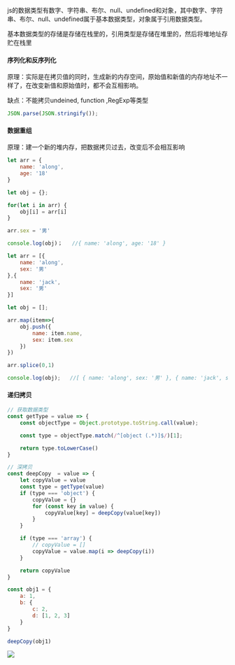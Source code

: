 js的数据类型有数字、字符串、布尔、null、undefined和对象，其中数字、字符串、布尔、null、undefined属于基本数据类型，对象属于引用数据类型。

基本数据类型的存储是存储在栈里的，引用类型是存储在堆里的，然后将堆地址存贮在栈里

#### 序列化和反序列化

原理：实际是在拷贝值的同时，生成新的内存空间，原始值和新值的内存地址不一样了，在改变新值和原始值时，都不会互相影响。

缺点：不能拷贝undeined, function ,RegExp等类型

```js
JSON.parse(JSON.stringify());
```

#### 数据重组

原理：建一个新的堆内存，把数据拷贝过去，改变后不会相互影响

```js
let arr = {
    name: 'along',
    age: '18'
}

let obj = {};

for(let i in arr) {
    obj[i] = arr[i]
}

arr.sex = '男'

console.log(obj)；	//{ name: 'along', age: '18' }
```

```js
let arr = [{
    name: 'along',
    sex: '男'
},{
    name: 'jack',
    sex: '男'
}]

let obj = [];

arr.map(item=>{
    obj.push({
        name: item.name,
        sex: item.sex
    })
})

arr.splice(0,1)

console.log(obj);	//[ { name: 'along', sex: '男' }, { name: 'jack', sex: '男' } ]
```

#### 递归拷贝

```js
// 获取数据类型
const getType = value => {
    const objectType = Object.prototype.toString.call(value);

    const type = objectType.match(/^[object (.*)]$/)[1];

    return type.toLowerCase()
}

// 深拷贝
const deepCopy  = value => {
    let copyValue = value
    const type = getType(value)
    if (type === 'object') {
        copyValue = {}
        for (const key in value) {
            copyValue[key] = deepCopy(value[key])
        }
    }

    if (type === 'array') {
        // copyValue = []
        copyValue = value.map(i => deepCopy(i))
    }

    return copyValue
}

const obj1 = {
    a: 1,
    b: {
        c: 2,
        d: [1, 2, 3]
    }
}

deepCopy(obj1)
```

![](https://p3-juejin.byteimg.com/tos-cn-i-k3u1fbpfcp/0125350c570b485786cdbd1ee2982417~tplv-k3u1fbpfcp-zoom-1.image)